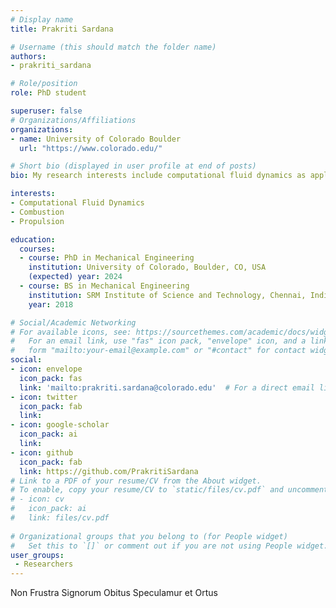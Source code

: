 ```yaml
---
# Display name
title: Prakriti Sardana

# Username (this should match the folder name)
authors: 
- prakriti_sardana

# Role/position
role: PhD student

superuser: false
# Organizations/Affiliations
organizations:
- name: University of Colorado Boulder
  url: "https://www.colorado.edu/"

# Short bio (displayed in user profile at end of posts)
bio: My research interests include computational fluid dynamics as applied to combustion and propulsion systems. 

interests:
- Computational Fluid Dynamics
- Combustion
- Propulsion

education:
  courses:
  - course: PhD in Mechanical Engineering
    institution: University of Colorado, Boulder, CO, USA
    (expected) year: 2024
  - course: BS in Mechanical Engineering
    institution: SRM Institute of Science and Technology, Chennai, India
    year: 2018

# Social/Academic Networking
# For available icons, see: https://sourcethemes.com/academic/docs/widgets/#icons
#   For an email link, use "fas" icon pack, "envelope" icon, and a link in the
#   form "mailto:your-email@example.com" or "#contact" for contact widget.
social:
- icon: envelope
  icon_pack: fas
  link: 'mailto:prakriti.sardana@colorado.edu'  # For a direct email link, use "mailto:test@example.org".
- icon: twitter
  icon_pack: fab
  link: 
- icon: google-scholar
  icon_pack: ai
  link: 
- icon: github
  icon_pack: fab
  link: https://github.com/PrakritiSardana
# Link to a PDF of your resume/CV from the About widget.
# To enable, copy your resume/CV to `static/files/cv.pdf` and uncomment the lines below.  
# - icon: cv
#   icon_pack: ai
#   link: files/cv.pdf
  
# Organizational groups that you belong to (for People widget)
#   Set this to `[]` or comment out if you are not using People widget.  
user_groups:
 - Researchers
---
```


Non Frustra Signorum Obitus Speculamur et Ortus

